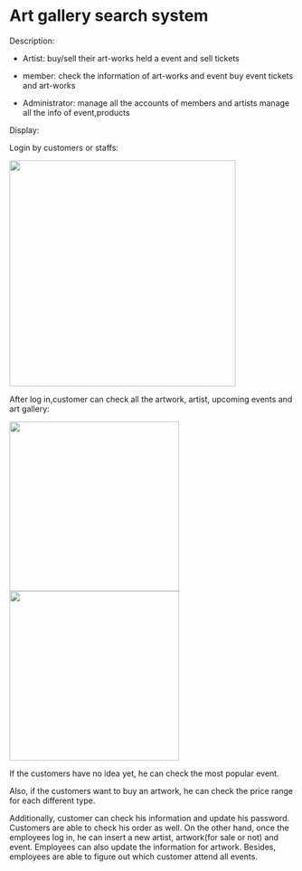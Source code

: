 # Art gallery search system


Description: 
- Artist:   buy/sell their art-works
            held a event and sell tickets
            
- member:   check the information of art-works and event 
            buy event tickets and art-works
            
- Administrator:    manage all the accounts of members and artists
                    manage all the info of event,products
                    
                    





Display:

Login by customers or staffs:

<image src="Screenshots/IMG_2371.JPG" width="400" hight="1000">


After log in,customer can check all the artwork, artist, upcoming
events and art gallery:

<image src="Screenshots/IMG_2372.JPG" width="300" hight="200">

<image src="Screenshots/IMG_2374.JPG" width="300" hight="200">


If the customers have no idea yet, he can check the most popular
event. 


Also, if the customers want to buy an artwork, he can check the price range for each
different type.

Additionally, customer can check his information and update his password.
Customers are able to check his order as well.
On the other hand, once the employees log in, he can insert a new artist, artwork(for sale or
not) and event. Employees can also update the information for artwork. Besides, employees
are able to figure out which customer attend all events.
